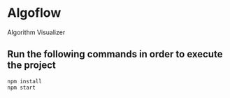 # Algoflow
Algorithm Visualizer

## Run the following commands in order to execute the project
```
npm install
npm start
```
